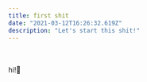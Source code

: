 ```yaml
---
title: first shit
date: "2021-03-12T16:26:32.619Z"
description: "Let's start this shit!"
---
```


<br>
<br>
hi!💩
<br>
<br>
